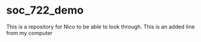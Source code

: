 # soc_722_demo
This is a repository for Nico to be able to look through.
This is an added line from my computer
